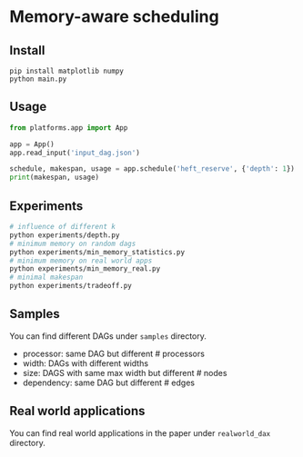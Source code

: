 # Memory-aware scheduling

## Install

```
pip install matplotlib numpy
python main.py
```

## Usage

```python
from platforms.app import App

app = App()
app.read_input('input_dag.json')

schedule, makespan, usage = app.schedule('heft_reserve', {'depth': 1})
print(makespan, usage)
```

## Experiments

```bash
# influence of different k
python experiments/depth.py
# minimum memory on random dags
python experiments/min_memory_statistics.py
# minimum memory on real world apps
python experiments/min_memory_real.py
# minimal makespan
python experiments/tradeoff.py
```

## Samples

You can find different DAGs under `samples` directory.
- processor: same DAG but different # processors
- width: DAGs with different widths
- size: DAGS with same max width but different # nodes
- dependency: same DAG but different # edges

## Real world applications

You can find real world applications in the paper under `realworld_dax` directory.